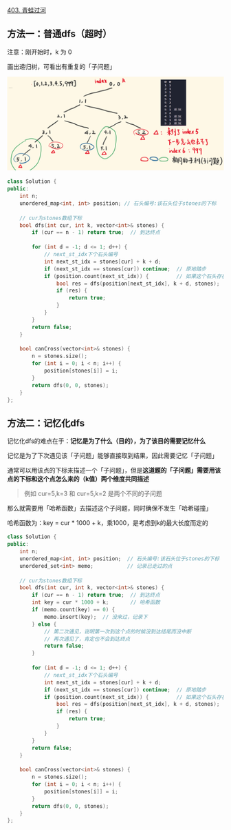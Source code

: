 [403. 青蛙过河](https://leetcode-cn.com/problems/frog-jump/)

## 方法一：普通dfs（超时）

注意：刚开始时，k 为 0

画出递归树，可看出有重复的「子问题」

![403](../doc/403.png)

```c++
class Solution {
public:
    int n;
    unordered_map<int, int> position; // 石头编号:该石头位于stones的下标

    // cur为stones数组下标
    bool dfs(int cur, int k, vector<int>& stones) {
        if (cur == n - 1) return true;  // 到达终点

        for (int d = -1; d <= 1; d++) {
            // next_st_idx下个石头编号
            int next_st_idx = stones[cur] + k + d;
            if (next_st_idx == stones[cur]) continue;  // 原地踏步
            if (position.count(next_st_idx)) {         // 如果这个石头存在（剪枝）
                bool res = dfs(position[next_st_idx], k + d, stones);
                if (res) {
                    return true;
                }
            }
        }
        return false;
    }

    bool canCross(vector<int>& stones) {
        n = stones.size();
        for (int i = 0; i < n; i++) {
            position[stones[i]] = i;
        }
        return dfs(0, 0, stones);
    }
};
```

## 方法二：记忆化dfs

记忆化dfs的难点在于：**记忆是为了什么（目的），为了该目的需要记忆什么**

记忆是为了下次遇见该「子问题」能够直接取到结果，因此需要记忆「子问题」

通常可以用该点的下标来描述一个「子问题」，但是**这道题的「子问题」需要用该点的下标和这个点怎么来的（k值）两个维度共同描述**

> 例如 cur=5,k=3 和 cur=5,k=2 是两个不同的子问题

那么就需要用「哈希函数」去描述这个子问题，同时确保不发生「哈希碰撞」

哈希函数为：key = cur * 1000 + k，乘1000，是考虑到k的最大长度而定的

```c++
class Solution {
public:
    int n;
    unordered_map<int, int> position;  // 石头编号:该石头位于stones的下标
    unordered_set<int> memo;           // 记录已走过的点

    // cur为stones数组下标
    bool dfs(int cur, int k, vector<int>& stones) {
        if (cur == n - 1) return true;  // 到达终点
        int key = cur * 1000 + k;       // 哈希函数
        if (memo.count(key) == 0) {
            memo.insert(key);  // 没来过，记录下
        } else {
            // 第二次遇见，说明第一次到这个点的时候没到达结尾而没中断
            // 再次遇见了，肯定也不会到达终点
            return false;
        }

        for (int d = -1; d <= 1; d++) {
            // next_st_idx下个石头编号
            int next_st_idx = stones[cur] + k + d;
            if (next_st_idx == stones[cur]) continue;  // 原地踏步
            if (position.count(next_st_idx)) {         // 如果这个石头存在
                bool res = dfs(position[next_st_idx], k + d, stones);
                if (res) {
                    return true;
                }
            }
        }
        return false;
    }

    bool canCross(vector<int>& stones) {
        n = stones.size();
        for (int i = 0; i < n; i++) {
            position[stones[i]] = i;
        }
        return dfs(0, 0, stones);
    }
};
```

